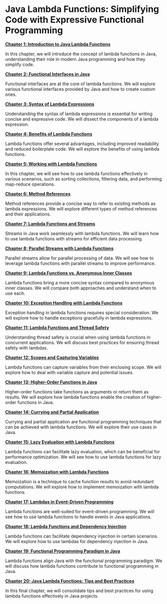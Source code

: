 # **Java Lambda Functions: Simplifying Code with Expressive Functional Programming**

[**Chapter 1: Introduction to Java Lambda Functions**](https://learn.blitzbudget.com/coding/backend/java-lambda-functions-simplifying-code-with-expressive-functional-programming/chapter-1-introduction-to-java-lambda-functions)

In this chapter, we will introduce the concept of lambda functions in Java, understanding their role in modern Java programming and how they simplify code.

[**Chapter 2: Functional Interfaces in Java**](https://learn.blitzbudget.com/coding/backend/java-lambda-functions-simplifying-code-with-expressive-functional-programming/chapter-2-functional-interfaces-in-java)

Functional interfaces are at the core of lambda functions. We will explore various functional interfaces provided by Java and how to create custom ones.

[**Chapter 3: Syntax of Lambda Expressions**](https://learn.blitzbudget.com/coding/backend/java-lambda-functions-simplifying-code-with-expressive-functional-programming/chapter-3-syntax-of-lambda-expressions)

Understanding the syntax of lambda expressions is essential for writing concise and expressive code. We will dissect the components of a lambda expression.

[**Chapter 4: Benefits of Lambda Functions**](https://learn.blitzbudget.com/coding/backend/java-lambda-functions-simplifying-code-with-expressive-functional-programming/chapter-4-benefits-of-lambda-functions-in-java)

Lambda functions offer several advantages, including improved readability and reduced boilerplate code. We will explore the benefits of using lambda functions.

[**Chapter 5: Working with Lambda Functions**](https://learn.blitzbudget.com/coding/backend/java-lambda-functions-simplifying-code-with-expressive-functional-programming/chapter-5-working-with-lambda-functions-in-java)

In this chapter, we will see how to use lambda functions effectively in various scenarios, such as sorting collections, filtering data, and performing map-reduce operations.

[**Chapter 6: Method References**](https://learn.blitzbudget.com/coding/backend/java-lambda-functions-simplifying-code-with-expressive-functional-programming/chapter-6-method-references-in-java)

Method references provide a concise way to refer to existing methods as lambda expressions. We will explore different types of method references and their applications.

[**Chapter 7: Lambda Functions and Streams**](https://learn.blitzbudget.com/coding/backend/java-lambda-functions-simplifying-code-with-expressive-functional-programming/chapter-7-lambda-functions-and-streams-in-java)

Streams in Java work seamlessly with lambda functions. We will learn how to use lambda functions with streams for efficient data processing.

[**Chapter 8: Parallel Streams with Lambda Functions**](https://learn.blitzbudget.com/coding/backend/java-lambda-functions-simplifying-code-with-expressive-functional-programming/chapter-8-parallel-streams-with-lambda-functions-in-java)

Parallel streams allow for parallel processing of data. We will see how to leverage lambda functions with parallel streams to improve performance.

[**Chapter 9: Lambda Functions vs. Anonymous Inner Classes**](https://learn.blitzbudget.com/coding/backend/java-lambda-functions-simplifying-code-with-expressive-functional-programming/chapter-9-lambda-functions-vs-anonymous-inner-classes-in-java)

Lambda functions bring a more concise syntax compared to anonymous inner classes. We will compare both approaches and understand when to use each.

[**Chapter 10: Exception Handling with Lambda Functions**](https://learn.blitzbudget.com/coding/backend/java-lambda-functions-simplifying-code-with-expressive-functional-programming/chapter-10-exception-handling-with-lambda-functions-in-java)

Exception handling in lambda functions requires special consideration. We will explore how to handle exceptions gracefully in lambda expressions.

[**Chapter 11: Lambda Functions and Thread Safety**](https://learn.blitzbudget.com/coding/backend/java-lambda-functions-simplifying-code-with-expressive-functional-programming/chapter-11-lambda-functions-and-thread-safety-in-java)

Understanding thread safety is crucial when using lambda functions in concurrent applications. We will discuss best practices for ensuring thread safety with lambdas.

[**Chapter 12: Scopes and Capturing Variables**](https://learn.blitzbudget.com/coding/backend/java-lambda-functions-simplifying-code-with-expressive-functional-programming/chapter-12-scopes-and-capturing-variables-in-java-lambda-functions)

Lambda functions can capture variables from their enclosing scope. We will explore how to deal with variable capture and potential issues.

[**Chapter 13: Higher-Order Functions in Java**](https://learn.blitzbudget.com/coding/backend/java-lambda-functions-simplifying-code-with-expressive-functional-programming/chapter-13-higher-order-functions-in-java)

Higher-order functions take functions as arguments or return them as results. We will explore how lambda functions enable the creation of higher-order functions in Java.

[**Chapter 14: Currying and Partial Application**](https://learn.blitzbudget.com/coding/backend/java-lambda-functions-simplifying-code-with-expressive-functional-programming/chapter-14-currying-and-partial-application-in-java)

Currying and partial application are functional programming techniques that can be achieved with lambda functions. We will explore their use cases in Java.

[**Chapter 15: Lazy Evaluation with Lambda Functions**](https://learn.blitzbudget.com/coding/backend/java-lambda-functions-simplifying-code-with-expressive-functional-programming/chapter-15-lazy-evaluation-with-lambda-functions)

Lambda functions can facilitate lazy evaluation, which can be beneficial for performance optimization. We will see how to use lambda functions for lazy evaluation.

[**Chapter 16: Memoization with Lambda Functions**](https://learn.blitzbudget.com/coding/backend/java-lambda-functions-simplifying-code-with-expressive-functional-programming/chapter-16-memoization-with-lambda-functions-in-java)

Memoization is a technique to cache function results to avoid redundant computations. We will explore how to implement memoization with lambda functions.

[**Chapter 17: Lambdas in Event-Driven Programming**](https://learn.blitzbudget.com/coding/backend/java-lambda-functions-simplifying-code-with-expressive-functional-programming/chapter-17-lambdas-in-event-driven-programming)

Lambda functions are well-suited for event-driven programming. We will see how to use lambda functions to handle events in Java applications.

[**Chapter 18: Lambda Functions and Dependency Injection**](https://learn.blitzbudget.com/coding/backend/java-lambda-functions-simplifying-code-with-expressive-functional-programming/chapter-18-lambda-functions-and-dependency-injection-in-java)

Lambda functions can facilitate dependency injection in certain scenarios. We will explore how to use lambdas for dependency injection in Java.

[**Chapter 19: Functional Programming Paradigm in Java**](https://learn.blitzbudget.com/coding/backend/java-lambda-functions-simplifying-code-with-expressive-functional-programming/chapter-19-functional-programming-paradigm-in-java)

Lambda functions align Java with the functional programming paradigm. We will discuss how lambda functions contribute to functional programming in Java.

[**Chapter 20: Java Lambda Functions: Tips and Best Practices**](https://learn.blitzbudget.com/coding/backend/java-lambda-functions-simplifying-code-with-expressive-functional-programming/chapter-20-java-lambda-functions-tips-and-best-practices)

In this final chapter, we will consolidate tips and best practices for using lambda functions effectively in Java projects.